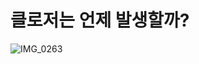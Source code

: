 # 클로저는 언제 발생할까?

![IMG_0263](https://user-images.githubusercontent.com/69200669/141110988-1b5cf909-6d16-4b69-9c83-859fe19a1e51.jpg)
